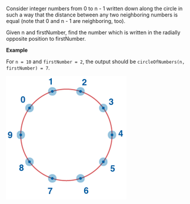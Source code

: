 Consider integer numbers from 0 to n - 1 written down along the circle in such a way that the distance between any two neighboring numbers is equal (note that 0 and n - 1 are neighboring, too).

Given n and firstNumber, find the number which is written in the radially opposite position to firstNumber.

**Example**

For `n = 10` and `firstNumber = 2`, the output should be `circleOfNumbers(n, firstNumber) = 7`.

![example](example.png)